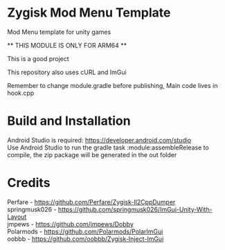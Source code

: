 # Zygisk Mod Menu Template
Mod Menu template for unity games

** THIS MODULE IS ONLY FOR ARM64 **

This is a good project 

This repository also uses cURL and ImGui

Remember to change module.gradle before publishing,
Main code lives in hook.cpp

# Build and Installation
Android Studio is required: https://developer.android.com/studio  <br />
Use Android Studio to run the gradle task :module:assembleRelease to compile, the zip package will be generated in the out folder

# Credits
Perfare - https://github.com/Perfare/Zygisk-Il2CppDumper <br />
springmusk026 - https://github.com/springmusk026/ImGui-Unity-With-Layout <br />
jmpews - https://github.com/jmpews/Dobby <br />
Polarmods - https://github.com/Polarmods/PolarImGui <br />
oobbb - https://github.com/oobbb/Zygisk-Inject-ImGui <br />
